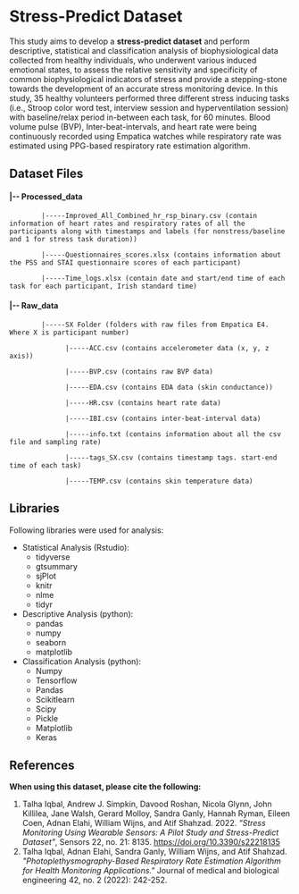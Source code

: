 # Stress-Predict Dataset

This study aims to develop a **stress-predict dataset** and perform descriptive, statistical and classification analysis of biophysiological data collected from healthy individuals, who underwent various induced emotional states, to assess the relative sensitivity and specificity of common biophysiological indicators of stress and provide a stepping-stone towards the development of an accurate stress monitoring device. In this study, 35 healthy volunteers performed three different stress inducing tasks (i.e., Stroop color word test, interview session and hyperventilation session) with baseline/relax period in-between each task, for 60 minutes. Blood volume pulse (BVP), Inter-beat-intervals, and heart rate were being continuously recorded using Empatica watches while respiratory rate was estimated using PPG-based respiratory rate estimation algorithm.

## Dataset Files

#### |-- Processed_data 

            |-----Improved_All_Combined_hr_rsp_binary.csv (contain information of heart rates and respiratory rates of all the participants along with timestamps and labels (for nonstress/baseline and 1 for stress task duration))

            |-----Questionnaires_scores.xlsx (contains information about the PSS and STAI questionnaire scores of each participant)

            |-----Time_logs.xlsx (contain date and start/end time of each task for each participant, Irish standard time)

#### |-- Raw_data

            |-----SX Folder (folders with raw files from Empatica E4. Where X is participant number)

                  |-----ACC.csv (contains accelerometer data (x, y, z axis))

                  |-----BVP.csv (contains raw BVP data)

                  |-----EDA.csv (contains EDA data (skin conductance))

                  |-----HR.csv (contains heart rate data)

                  |-----IBI.csv (contains inter-beat-interval data)

                  |-----info.txt (contains information about all the csv file and sampling rate)
     
                  |-----tags_SX.csv (contains timestamp tags. start-end time of each task)

                  |-----TEMP.csv (contains skin temperature data)

## Libraries

Following libraries were used for analysis:

- Statistical Analysis (Rstudio):
  - tidyverse
  - gtsummary
  - sjPlot
  - knitr
  - nlme
  - tidyr
- Descriptive Analysis (python):
  - pandas
  - numpy
  - seaborn
  - matplotlib
- Classification Analysis (python):
  - Numpy
  - Tensorflow
  - Pandas
  - Scikitlearn
  - Scipy
  - Pickle
  - Matplotlib
  - Keras

## References

**When using this dataset, please cite the following:**

1. Talha Iqbal, Andrew J. Simpkin, Davood Roshan, Nicola Glynn, John Killilea, Jane Walsh, Gerard Molloy, Sandra Ganly, Hannah Ryman, Eileen Coen, Adnan Elahi, William Wijns, and Atif Shahzad. 2022. _"Stress Monitoring Using Wearable Sensors: A Pilot Study and Stress-Predict Dataset"_, Sensors 22, no. 21: 8135. https://doi.org/10.3390/s22218135
2. Talha Iqbal, Adnan Elahi, Sandra Ganly, William Wijns, and Atif Shahzad. _"Photoplethysmography-Based Respiratory Rate Estimation Algorithm for Health Monitoring Applications."_ Journal of medical and biological engineering 42, no. 2 (2022): 242-252.
